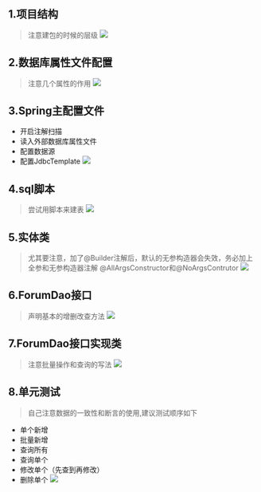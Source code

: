 ## 1.项目结构
> 注意建包的时候的层级
![](https://niit-soft.oss-cn-hangzhou.aliyuncs.com/markdown/20200317120648.png)

## 2.数据库属性文件配置
> 注意几个属性的作用
![](https://niit-soft.oss-cn-hangzhou.aliyuncs.com/markdown/20200317120719.png)

## 3.Spring主配置文件
- 开启注解扫描
- 读入外部数据库属性文件
- 配置数据源
- 配置JdbcTemplate
![](https://niit-soft.oss-cn-hangzhou.aliyuncs.com/markdown/20200317120732.png)


## 4.sql脚本
> 尝试用脚本来建表
![](https://niit-soft.oss-cn-hangzhou.aliyuncs.com/markdown/20200317120747.png)

## 5.实体类
> 尤其要注意，加了@Builder注解后，默认的无参构造器会失效，务必加上全参和无参构造器注解
> @AllArgsConstructor和@NoArgsContrutor
![](https://niit-soft.oss-cn-hangzhou.aliyuncs.com/markdown/20200317120858.png)


## 6.ForumDao接口
> 声明基本的增删改查方法
![](https://niit-soft.oss-cn-hangzhou.aliyuncs.com/markdown/20200317122911.png)


## 7.ForumDao接口实现类
> 注意批量操作和查询的写法
![](https://niit-soft.oss-cn-hangzhou.aliyuncs.com/markdown/20200317123024.png)


## 8.单元测试
> 自己注意数据的一致性和断言的使用,建议测试顺序如下
- 单个新增
- 批量新增
- 查询所有
- 查询单个
- 修改单个（先查到再修改）
- 删除单个
![](https://niit-soft.oss-cn-hangzhou.aliyuncs.com/markdown/20200317124250.png)



